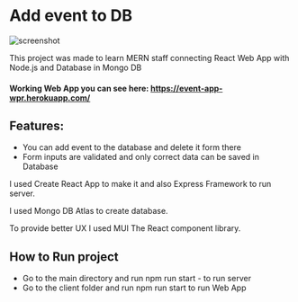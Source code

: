 
# Add event to DB

![screenshot](https://user-images.githubusercontent.com/62050443/193449412-9f368968-b9ba-4026-8f31-3eb166bdcb27.png)



This project was made to learn MERN staff connecting React Web App with Node.js and Database in Mongo DB 

#### Working Web App you can see here: https://event-app-wpr.herokuapp.com/ 

## Features: 
- You can add event to the database and delete it form there 
- Form inputs are validated and only correct data can be saved in Database

I used Create React App to make it and also Express Framework to run server.

I used Mongo DB Atlas to create database. 

To provide better UX I used MUI The React component library. 

## How to Run project 

- Go to the main directory and run npm run start - to run server 
- Go to the client folder and run npm run start to run Web App
